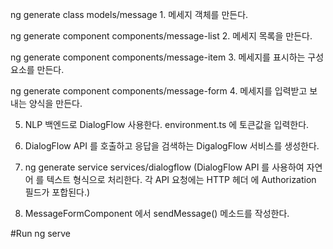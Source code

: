 ng generate class models/message 1. 메세지 객체를 만든다.

ng generate component components/message-list 2. 메세지 목록을 만든다.

ng generate component components/message-item 3. 메세지를 표시하는 구성요소를 만든다.

ng generate component components/message-form 4. 메세지를 입력받고 보내는 양식을 만든다.

5. NLP 백엔드로 DialogFlow 사용한다. environment.ts 에 토큰값을 입력한다.

6. DialogFlow API 를 호출하고 응답을 검색하는 DigalogFlow 서비스를 생성한다.

7. ng generate service services/dialogflow (DialogFlow API 를 사용하여 자연어 를 텍스트 형식으로 처리한다. 각 API 요청에는 HTTP 헤더 에 Authorization 필드가 포합된다.)

8. MessageFormComponent 에서 sendMessage() 메소드를 작성한다.

#Run
ng serve
